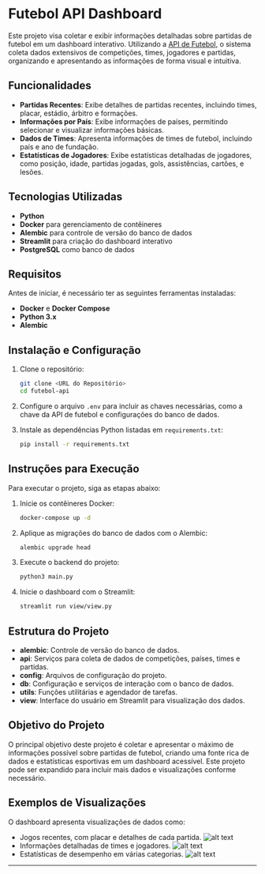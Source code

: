 # Futebol API Dashboard

Este projeto visa coletar e exibir informações detalhadas sobre partidas de futebol em um dashboard interativo. Utilizando a [API de Futebol](https://apifootball.com/), o sistema coleta dados extensivos de competições, times, jogadores e partidas, organizando e apresentando as informações de forma visual e intuitiva.

## Funcionalidades

- **Partidas Recentes**: Exibe detalhes de partidas recentes, incluindo times, placar, estádio, árbitro e formações.
- **Informações por País**: Exibe informações de países, permitindo selecionar e visualizar informações básicas.
- **Dados de Times**: Apresenta informações de times de futebol, incluindo país e ano de fundação.
- **Estatísticas de Jogadores**: Exibe estatísticas detalhadas de jogadores, como posição, idade, partidas jogadas, gols, assistências, cartões, e lesões.

## Tecnologias Utilizadas

- **Python**
- **Docker** para gerenciamento de contêineres
- **Alembic** para controle de versão do banco de dados
- **Streamlit** para criação do dashboard interativo
- **PostgreSQL** como banco de dados

## Requisitos

Antes de iniciar, é necessário ter as seguintes ferramentas instaladas:

- **Docker** e **Docker Compose**
- **Python 3.x**
- **Alembic**

## Instalação e Configuração

1. Clone o repositório:
   ```bash
   git clone <URL do Repositório>
   cd futebol-api
   ```

2. Configure o arquivo `.env` para incluir as chaves necessárias, como a chave da API de futebol e configurações do banco de dados.

3. Instale as dependências Python listadas em `requirements.txt`:
   ```bash
   pip install -r requirements.txt
   ```

## Instruções para Execução

Para executar o projeto, siga as etapas abaixo:

1. Inicie os contêineres Docker:
   ```bash
   docker-compose up -d
   ```

2. Aplique as migrações do banco de dados com o Alembic:
   ```bash
   alembic upgrade head
   ```

3. Execute o backend do projeto:
   ```bash
   python3 main.py
   ```

4. Inicie o dashboard com o Streamlit:
   ```bash
   streamlit run view/view.py
   ```

## Estrutura do Projeto

- **alembic**: Controle de versão do banco de dados.
- **api**: Serviços para coleta de dados de competições, países, times e partidas.
- **config**: Arquivos de configuração do projeto.
- **db**: Configuração e serviços de interação com o banco de dados.
- **utils**: Funções utilitárias e agendador de tarefas.
- **view**: Interface do usuário em Streamlit para visualização dos dados.

## Objetivo do Projeto

O principal objetivo deste projeto é coletar e apresentar o máximo de informações possível sobre partidas de futebol, criando uma fonte rica de dados e estatísticas esportivas em um dashboard acessível. Este projeto pode ser expandido para incluir mais dados e visualizações conforme necessário.

## Exemplos de Visualizações

O dashboard apresenta visualizações de dados como:

- Jogos recentes, com placar e detalhes de cada partida.
![alt text](image.png)
- Informações detalhadas de times e jogadores.
![alt text](image-2.png)
- Estatísticas de desempenho em várias categorias.
![alt text](image-1.png)
---